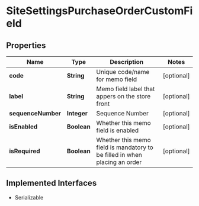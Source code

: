 

# SiteSettingsPurchaseOrderCustomField


## Properties

| Name | Type | Description | Notes |
|------------ | ------------- | ------------- | -------------|
|**code** | **String** | Unique code/name for memo field |  [optional] |
|**label** | **String** | Memo field label that appers on the store front |  [optional] |
|**sequenceNumber** | **Integer** | Sequence Number |  [optional] |
|**isEnabled** | **Boolean** | Whether this memo field is enabled |  [optional] |
|**isRequired** | **Boolean** | Whether this memo field is mandatory to be filled in when placing an order |  [optional] |


## Implemented Interfaces

* Serializable


